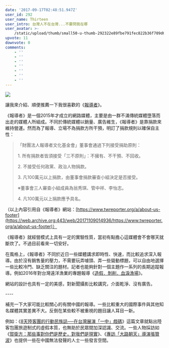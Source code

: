 ```yaml
---
date: '2017-09-17T02:48:51.947Z'
user_id: 292
user_name: Thirteen
user_intro: 台灣人不在台灣...不要問我在哪
user_avatar: >-
    /static/upload/thumb/small50-u-thumb-292322e89fbe791fec822b36f709d6154660fb0a4b2.png
upvote: 11
downvote: 0
comments:
    - ''
    - ''
    - ''
    - ''
    - ''
    - ''
    - ''
---
```


![](https://web.archive.org:443/web/20171109014936im_/https://pincimg.com/posts/3684/c121346a61f31732d5d024e7a6f2ac39.jpg)

讓我來介紹、順便推薦一下我很喜歡的《[報導者](https://web.archive.org:443/web/20171109014936/https://www.twreporter.org/)》。  

《報導者》是一個2015年才成立的網路媒體，主要是由一群不滿傳統媒體墮落而出走的媒體人所組成。不同於傳統媒體以銷量、廣告維生，《報導者》是靠捐款來維持營運。然而為了報導、立場不為捐款方所干預，明訂了捐款規則以確保自主性：

> 「財團法人報導者文化基金會」董事會通過下列接受捐助原則：
> 
> 1\. 所有捐款者皆須接受「三不原則」：不擁有、不干預、不回收。
> 
> 2\. 不接受任何政黨、政治人物捐款。
> 
> 3\. 凡100萬元以上捐款，由董事會捐款審查小組決定是否接受。
> 
> ※董事會三人審查小組成員為翁秀琪、管中祥、李怡志。
> 
> 4\. 凡100萬元以上捐款應予具名。

（以上內容引用自《報導者》網站：[https://www.twreporter.org/a/about-us-footer](https://web.archive.org:443/web/20171109014936/https://www.twreporter.org/a/about-us-footer)）

《報導者》就經營模式上具有一定的實驗性質，當初有點擔心這媒體會不會哪天就斷炊了。不過目前看來一切安好。

在風格上，《報導者》不同於近日一些媒體講求即時性、快速，而比較追求深入報導。由於沒有銷售量的壓力，不需要玩弄噱頭、弄一些聳動標題，可以自由地選擇一些比較冷門、缺乏關注的題材。記者也能夠針對一個主題作一系列的長期追蹤報導。例如2016年對台灣遠洋漁業的專題報導《[造假．剝削．血淚漁場](https://web.archive.org:443/web/20171109014936/https://www.twreporter.org/topics/far-sea-fishing-investigative-report)》。

網站的設計也具有一定的美感，對新聞攝影比較講究，介面乾淨、沒有廣告。

\----

補充一下大家可能比較關心的有關中國的報導。一些比較重大的國際事件與其他知名媒體其實差異不大。反倒在某些較不被重視的題目讓人耳目一新。

例如：《[8天陸客團的行動民族誌──在台灣展演「一中」戲碼](https://web.archive.org:443/web/20171109014936/https://www.twreporter.org/a/book-8days-china-tourists-in-taiwan)》這篇文章就點出陸客包團旅遊制式的虛假本質，也無助於民眾間加深認識、交流。一些人物採訪如《[賀衛方：那些事對你們是歷史，對我們是現實](https://web.archive.org:443/web/20171109014936/https://www.twreporter.org/a/china-he-wei-fang)》、《[專訪「大路朝天」導演張贊波](https://web.archive.org:443/web/20171109014936/https://www.twreporter.org/a/director-chang-zan-po)》也提供一些在中國無法發聲的人士一些發言空間。

